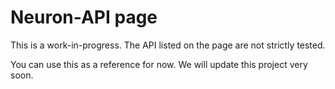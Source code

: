 # Neuron-API page

This is a work-in-progress. The API listed on the page are not strictly tested.

You can use this as a reference for now. We will update this project very soon. 